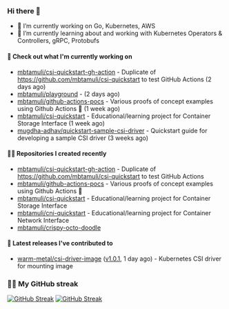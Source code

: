 ### Hi there 👋

- 🔭 I’m currently working on Go, Kubernetes, AWS
- 🌱 I’m currently learning about and working with Kubernetes Operators & Controllers, gRPC, Protobufs

#### 👷 Check out what I'm currently working on

- [mbtamuli/csi-quickstart-gh-action](https://github.com/mbtamuli/csi-quickstart-gh-action) - Duplicate of https://github.com/mbtamuli/csi-quickstart to test GitHub Actions (2 days ago)
- [mbtamuli/playground](https://github.com/mbtamuli/playground) -  (2 days ago)
- [mbtamuli/github-actions-pocs](https://github.com/mbtamuli/github-actions-pocs) - Various proofs of concept examples using Github Actions 🤖 (1 week ago)
- [mbtamuli/csi-quickstart](https://github.com/mbtamuli/csi-quickstart) - Educational/learning project for Container Storage Interface (1 week ago)
- [mugdha-adhav/quickstart-sample-csi-driver](https://github.com/mugdha-adhav/quickstart-sample-csi-driver) - Quickstart guide for developing a sample CSI driver (3 weeks ago)

#### 👨‍💻 Repositories I created recently

- [mbtamuli/csi-quickstart-gh-action](https://github.com/mbtamuli/csi-quickstart-gh-action) - Duplicate of https://github.com/mbtamuli/csi-quickstart to test GitHub Actions
- [mbtamuli/github-actions-pocs](https://github.com/mbtamuli/github-actions-pocs) - Various proofs of concept examples using Github Actions 🤖
- [mbtamuli/csi-quickstart](https://github.com/mbtamuli/csi-quickstart) - Educational/learning project for Container Storage Interface
- [mbtamuli/cni-quickstart](https://github.com/mbtamuli/cni-quickstart) - Educational/learning project for Container Network Interface
- [mbtamuli/crispy-octo-doodle](https://github.com/mbtamuli/crispy-octo-doodle)

#### 🚀 Latest releases I've contributed to

- [warm-metal/csi-driver-image](https://github.com/warm-metal/csi-driver-image) ([v1.0.1](https://github.com/warm-metal/csi-driver-image/releases/tag/v1.0.1), 1 day ago) - Kubernetes CSI driver for mounting image

### 🏃🏻 My GitHub streak
[![GitHub Streak](https://github-readme-streak-stats-mbtamuli-projects.vercel.app?user=mbtamuli&theme=github-dark-dimmed&mode=weekly#gh-dark-mode-only)](https://github.com/mbtamuli#gh-dark-mode-only)
[![GitHub Streak](https://github-readme-streak-stats-mbtamuli-projects.vercel.app?user=mbtamuli&theme=transparent&mode=weekly#gh-light-mode-only)](https://github.com/mbtamuli#gh-light-mode-only)
